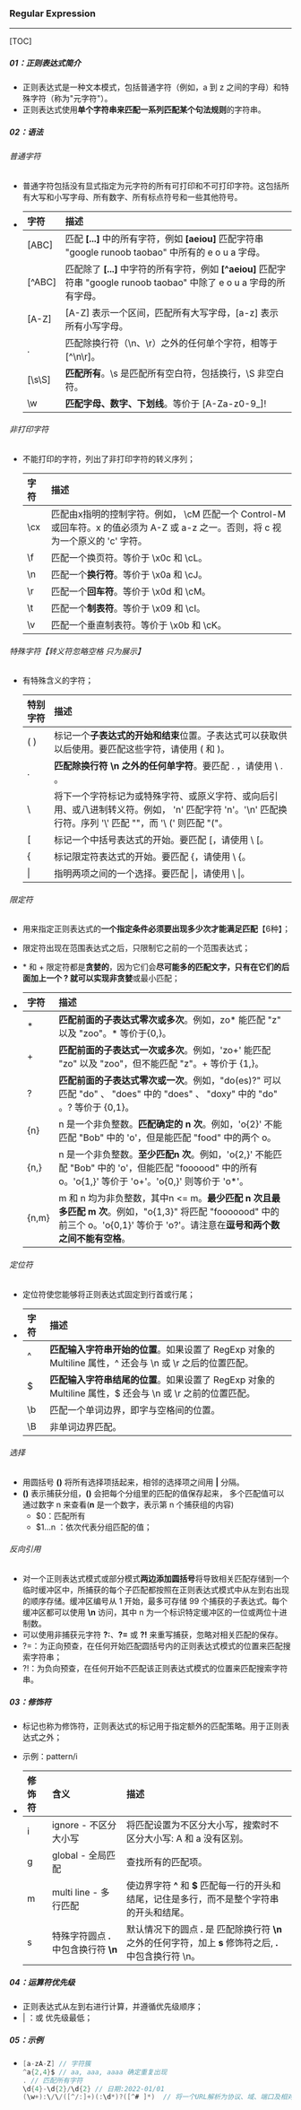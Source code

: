 ### Regular Expression

------

[TOC]

##### 01：正则表达式简介

- 正则表达式是一种文本模式，包括普通字符（例如，a 到 z 之间的字母）和特殊字符（称为"元字符"）。
- 正则表达式使用**单个字符串来匹配一系列匹配某个句法规则**的字符串。

##### 02：语法

###### 普通字符

- 普通字符包括没有显式指定为元字符的所有可打印和不可打印字符。这包括所有大写和小写字母、所有数字、所有标点符号和一些其他符号。

- | 字符   | 描述                                                         |
  | :----- | :----------------------------------------------------------- |
  | [ABC]  | 匹配 **[...]** 中的所有字符，例如 **[aeiou]** 匹配字符串 "google runoob taobao" 中所有的 e o u a 字母。 |
  | [^ABC] | 匹配除了 **[...]** 中字符的所有字符，例如 **[^aeiou]** 匹配字符串 "google runoob taobao" 中除了 e o u a 字母的所有字母。 |
  | [A-Z]  | [A-Z] 表示一个区间，匹配所有大写字母，[a-z] 表示所有小写字母。 |
  | .      | 匹配除换行符（\n、\r）之外的任何单个字符，相等于 [^\n\r]。   |
  | [\s\S] | **匹配所有**。\s 是匹配所有空白符，包括换行，\S 非空白符。   |
  | \w     | **匹配字母、数字、下划线**。等价于 [A-Za-z0-9_]!             |

###### 非打印字符

- 不能打印的字符，列出了非打印字符的转义序列；

  | 字符 | 描述                                                         |
  | :--- | :----------------------------------------------------------- |
  | \cx  | 匹配由x指明的控制字符。例如， \cM 匹配一个 Control-M 或回车符。x 的值必须为 A-Z 或 a-z 之一。否则，将 c 视为一个原义的 'c' 字符。 |
  | \f   | 匹配一个换页符。等价于 \x0c 和 \cL。                         |
  | \n   | 匹配一个**换行符**。等价于 \x0a 和 \cJ。                     |
  | \r   | 匹配一个**回车符**。等价于 \x0d 和 \cM。                     |
  | \t   | 匹配一个**制表符**。等价于 \x09 和 \cI。                     |
  | \v   | 匹配一个垂直制表符。等价于 \x0b 和 \cK。                     |

###### 特殊字符【转义符忽略空格 只为展示】 

- 有特殊含义的字符；

  | 特别字符 | 描述                                                         |
  | :------- | :----------------------------------------------------------- |
  | ( )      | 标记一个**子表达式的开始和结束**位置。子表达式可以获取供以后使用。要匹配这些字符，请使用 \( 和 \)。 |
  | .        | **匹配除换行符 \n 之外的任何单字符**。要匹配 . ，请使用 \ . 。 |
  | \        | 将下一个字符标记为或特殊字符、或原义字符、或向后引用、或八进制转义符。例如， 'n' 匹配字符 'n'。'\n' 匹配换行符。序列 '\\' 匹配 "\"，而 '\ (' 则匹配 "("。 |
  | [        | 标记一个中括号表达式的开始。要匹配 [，请使用 \ [。           |
  | {        | 标记限定符表达式的开始。要匹配 {，请使用 \ {。               |
  | \|       | 指明两项之间的一个选择。要匹配 \|，请使用 \ \|。             |

###### 限定符

- 用来指定正则表达式的**一个指定条件必须要出现多少次才能满足匹配**【6种】；

- 限定符出现在范围表达式之后，只限制它之前的一个范围表达式；

- \* 和 + 限定符都是**贪婪的**，因为它们会**尽可能多的匹配文字，只有在它们的后面加上一个 ? 就可以实现非贪婪**或最小匹配；

- | 字符  | 描述                                                         |
  | :---- | :----------------------------------------------------------- |
  | *     | **匹配前面的子表达式零次或多次**。例如，zo* 能匹配 "z" 以及 "zoo"。* 等价于{0,}。 |
  | +     | **匹配前面的子表达式一次或多次**。例如，'zo+' 能匹配 "zo" 以及 "zoo"，但不能匹配 "z"。+ 等价于 {1,}。 |
  | ?     | **匹配前面的子表达式零次或一次**。例如，"do(es)?" 可以匹配 "do" 、 "does" 中的 "does" 、 "doxy" 中的 "do" 。? 等价于 {0,1}。 |
  | {n}   | n 是一个非负整数。**匹配确定的 n 次**。例如，'o{2}' 不能匹配 "Bob" 中的 'o'，但是能匹配 "food" 中的两个 o。 |
  | {n,}  | n 是一个非负整数。**至少匹配n 次**。例如，'o{2,}' 不能匹配 "Bob" 中的 'o'，但能匹配 "foooood" 中的所有 o。'o{1,}' 等价于 'o+'。'o{0,}' 则等价于 'o*'。 |
  | {n,m} | m 和 n 均为非负整数，其中n <= m。**最少匹配 n 次且最多匹配 m 次**。例如，"o{1,3}" 将匹配 "fooooood" 中的前三个 o。'o{0,1}' 等价于 'o?'。请注意在**逗号和两个数之间不能有空格**。 |

###### 定位符

- 定位符使您能够将正则表达式固定到行首或行尾；

- | 字符 | 描述                                                         |
  | :--- | :----------------------------------------------------------- |
  | ^    | **匹配输入字符串开始的位置**。如果设置了 RegExp 对象的 Multiline 属性，^ 还会与 \n 或 \r 之后的位置匹配。 |
  | $    | **匹配输入字符串结尾的位置**。如果设置了 RegExp 对象的 Multiline 属性，$ 还会与 \n 或 \r 之前的位置匹配。 |
  | \b   | 匹配一个单词边界，即字与空格间的位置。                       |
  | \B   | 非单词边界匹配。                                             |

###### 选择

- 用圆括号 **()** 将所有选择项括起来，相邻的选择项之间用 **|** 分隔。
- **()** 表示捕获分组，**()** 会把每个分组里的匹配的值保存起来， 多个匹配值可以通过数字 n 来查看(**n** 是一个数字，表示第 n 个捕获组的内容)
  - $0：匹配所有
  - $1...n ：依次代表分组匹配的值；

###### 反向引用

- 对一个正则表达式模式或部分模式**两边添加圆括号**将导致相关匹配存储到一个临时缓冲区中，所捕获的每个子匹配都按照在正则表达式模式中从左到右出现的顺序存储。缓冲区编号从 1 开始，最多可存储 99 个捕获的子表达式。每个缓冲区都可以使用 **\n** 访问，其中 n 为一个标识特定缓冲区的一位或两位十进制数。
- 可以使用非捕获元字符 **?:**、**?=** 或 **?!** 来重写捕获，忽略对相关匹配的保存。
- ?=：为正向预查，在任何开始匹配圆括号内的正则表达式模式的位置来匹配搜索字符串；
- ?!：为负向预查，在任何开始不匹配该正则表达式模式的位置来匹配搜索字符串。

##### 03：修饰符

- 标记也称为修饰符，正则表达式的标记用于指定额外的匹配策略。用于正则表达式之外；

- 示例：pattern/i

- | 修饰符 | 含义                                   | 描述                                                         |
  | :----- | :------------------------------------- | :----------------------------------------------------------- |
  | i      | ignore - 不区分大小写                  | 将匹配设置为不区分大小写，搜索时不区分大小写: A 和 a 没有区别。 |
  | g      | global - 全局匹配                      | 查找所有的匹配项。                                           |
  | m      | multi line - 多行匹配                  | 使边界字符 **^** 和 **$** 匹配每一行的开头和结尾，记住是多行，而不是整个字符串的开头和结尾。 |
  | s      | 特殊字符圆点 **.** 中包含换行符 **\n** | 默认情况下的圆点 **.** 是 匹配除换行符 **\n** 之外的任何字符，加上 **s** 修饰符之后, **.** 中包含换行符 \n。 |

##### 04：运算符优先级

- 正则表达式从左到右进行计算，并遵循优先级顺序；
-  | ：或 优先级最低；

##### 05：示例

- ```java
  [a-zA-Z] // 字符簇
  ^a{2,4}$ // aa, aaa, aaaa 确定重复出现
  . // 匹配所有字符
  \d{4}-\d{2}/\d{2}	// 日期:2022-01/01
  (\w+):\/\/([^/:]+)(:\d*)?([^# ]*)  // 将一个URL解析为协议、域、端口及相对路径。
  ```









​	

